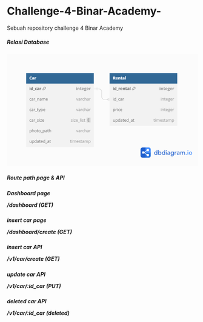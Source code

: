 # Challenge-4-Binar-Academy-

Sebuah repository challenge 4 Binar Academy
<br>

<h5>Relasi Database</h5>

<p style="text-align: center">
  <img  src='./public/images/Relation_Database_Binar_Car_Renta.png'>
</p>

<h5>Route path page & API</h5>
<h5>Dashboard page</5>
<p>/dashboard (GET)</p>

<h5>insert car page</5>
<p>/dashboard/create (GET)</p>

<h5>insert car API</5>
<p>/v1/car/create (GET)</p>

<h5>update car API</5>
<p>/v1/car/:id_car (PUT)</p>

<h5>deleted car API</5>
<p>/v1/car/:id_car (deleted)</p>
